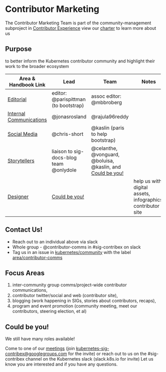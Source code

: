# Contributor Marketing

The Contributor Marketing Team is part of the community-management subproject in
[Contributor Experience] view our [charter] to learn more about us

## Purpose

to better inform the Kubernetes contributor community and highlight their work to
the broader ecosystem

| Area & Handbook Link | Lead | Team | Notes |
| --- | --- | --- | --- |
| [Editorial] | editor: @parispittman (to bootstrap)| assoc editor: @mbbroberg |  |
| [Internal Communications] | @jonasrosland | @rajula96reddy |  |
| [Social Media] | @chris-short | @kaslin (paris to help bootstrap) | |
| [Storytellers] | liaison to sig-docs-blog team @onlydole |  @celanthe, @vonguard, @boluisa, @kaslin, and [Could be you!] |  |
| [Designer] | [Could be you!] |  | help us with digital assets, infographics, contributor site |  

## Contact Us!

- Reach out to an individual above via slack
- Whole group - @contributor-comms in #sig-contribex on slack
- Tag us in an issue in [kubernetes/community] with the label [area/contributor-comms]

## Focus Areas

1. inter-community group comms/project-wide contributor communications,
2. contributor twitter/social and web (contributor site),
3. blogging (work happening in SIGs, stories about contributors, recaps),
4. program and event promotion (community meeting, meet our contributors, steering
  election, et al)

## Could be you!

We still have many roles available!  

Come to one of our [meetings] (join kubernetes-sig-contribex@googlegroups.com for the invite)
or reach out to us on the #sig-contribex channel on the Kubernetes slack (slack.k8s.io for invite)
Let us know you are interested and if you have any questions.

[meetings]: /sig-contributor-experience#community-management
[charter]: ./CHARTER.md
[Could be you!]: #Could-be-you!
[Contributor Experience]: /sig-contributor-experience
[Editorial]: ./role-handbooks/editor.md
[Internal Communications]: ./role-handbooks/internal-marketing.md
[Social Media]: ./role-handbooks/social-media.md
[Storytellers]: ./role-handbooks/storytellers.md
[Designer]: ./role-handbooks/wip-roles.md
[kubernetes/community]: https://github.com/kubernetes/community/issues
[area/contributor-comms]: https://github.com/kubernetes/community/issues?q=is%3Aopen+is%3Aissue+label%3Aarea%2Fcontributor-comms
